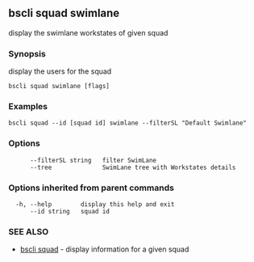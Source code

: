 ## bscli squad swimlane

display the swimlane workstates of given squad

### Synopsis

display the users for the squad
	

```
bscli squad swimlane [flags]
```

### Examples

```
bscli squad --id [squad id] swimlane --filterSL "Default Swimlane" 
```

### Options

```
      --filterSL string   filter SwimLane
      --tree              SwimLane tree with Workstates details
```

### Options inherited from parent commands

```
  -h, --help        display this help and exit
      --id string   squad id
```

### SEE ALSO

* [bscli squad](bscli_squad.md)	 - display information for a given squad

